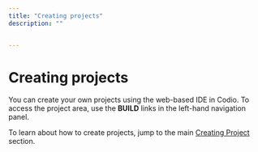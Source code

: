 ```yaml
---
title: "Creating projects"
description: ""


---
```


# Creating projects
You can create your own projects using the web-based IDE in Codio. To access the project area, use the **BUILD** links in the left-hand navigation panel.

To learn about how to create projects, jump to the main [Creating Project](/project/creating) section.

